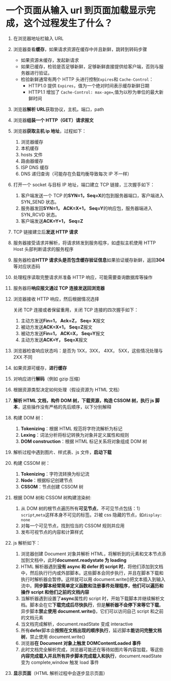 # 一个页面从输入 url 到页面加载显示完成，这个过程发生了什么？

1. 在浏览器地址栏输入 URL

2. 浏览器查看**缓存**，如果请求资源在缓存中并且新鲜，跳转到转码步骤

   - 如果资源未缓存，发起新请求
   - 如果已缓存，检验是否足够新鲜，足够新鲜直接提供给客户端，否则与服务器进行验证。
   - 检验新鲜通常有两个 HTTP 头进行控制`Expires`和 `Cache-Control`：
     - HTTP1.0 提供 `Expires`，值为一个绝对时间表示缓存新鲜日期
     - HTTP1.1 增加了 `Cache-Control: max-age=`,值为以秒为单位的最大新鲜时间

3. 浏览器**解析 URL**获取协议，主机，端口，path

4. 浏览器**组装一个 HTTP（GET）请求报文**

5. 浏览器**获取主机 ip 地址**，过程如下：

   1. 浏览器缓存
   2. 本机缓存
   3. hosts 文件
   4. 路由器缓存
   5. ISP DNS 缓存
   6. DNS 递归查询（可能存在负载均衡导致每次 IP 不一样）

6. 打开一个 socket 与目标 IP 地址，端口建立 TCP 链接，三次握手如下：

   1. 客户端发送一个 TCP 的**SYN=1，Seq=X**的包到服务器端口，客户端进入 SYN_SEND 状态。
   2. 服务器发回**SYN=1， ACK=X+1， Seq=Y**的响应包，服务器端进入 SYN_RCVD 状态。
   3. 客户端发送**ACK=Y+1， Seq=Z**

7. TCP 链接建立后**发送 HTTP 请求**

8. 服务器接受请求并解析，将请求转发到服务程序，如虚拟主机使用 HTTP Host 头部判断请求的服务程序

9. 服务器检查**HTTP 请求头是否包含缓存验证信息**如果验证缓存新鲜，返回**304**等对应状态码

10. 处理程序读取完整请求并准备 HTTP 响应，可能需要查询数据库等操作

11. 服务器将**响应报文通过 TCP 连接发送回浏览器**

12. 浏览器接收 HTTP 响应，然后根据情况选择

    关闭 TCP 连接或者保留重用，关闭 TCP 连接的四次握手如下：

    1. 主动方发送**Fin=1， Ack=Z， Seq= X**报文
    2. 被动方发送**ACK=X+1， Seq=Z**报文
    3. 被动方发送**Fin=1， ACK=X， Seq=Y**报文
    4. 主动方发送**ACK=Y， Seq=X**报文

13. 浏览器检查响应状态吗：是否为 1XX，3XX， 4XX， 5XX，这些情况处理与 2XX 不同

14. 如果资源可缓存，**进行缓存**

15. 对响应进行**解码**（例如 gzip 压缩）

16. 根据资源类型决定如何处理（假设资源为 HTML 文档）

17. **解析 HTML 文档，构件 DOM 树，下载资源，构造 CSSOM 树，执行 js 脚本**，这些操作没有严格的先后顺序，以下分别解释

18. 构建 DOM 树：

    1. **Tokenizing**：根据 HTML 规范将字符流解析为标记
    2. **Lexing**：词法分析将标记转换为对象并定义属性和规则
    3. **DOM construction**：根据 HTML 标记关系将对象组成 DOM 树

19. 解析过程中遇到图片、样式表、js 文件，**启动下载**

20. 构建 CSSOM 树：

    1. **Tokenizing**：字符流转换为标记流
    2. **Node**：根据标记创建节点
    3. **CSSOM**：节点创建 CSSOM 树

21. 根据 DOM 树和 CSSOM 树构建渲染树:

    1. 从 DOM 树的根节点遍历所有**可见节点**，不可见节点包括：1）`script`,`meta`这样本身不可见的标签。2)被 css 隐藏的节点，如`display: none`
    2. 对每一个可见节点，找到恰当的 CSSOM 规则并应用
    3. 发布可视节点的内容和计算样式

22. js 解析如下：

    1. 浏览器创建 Document 对象并解析 HTML，将解析到的元素和文本节点添加到文档中，此时**document.readystate 为 loading**
    2. HTML 解析器遇到**没有 async 和 defer 的 script 时**，将他们添加到文档中，然后执行行内或外部脚本。这些脚本会同步执行，并且在脚本下载和执行时解析器会暂停。这样就可以用 document.write()把文本插入到输入流中。**同步脚本经常简单定义函数和注册事件处理程序，他们可以遍历和操作 script 和他们之前的文档内容**
    3. 当解析器遇到设置了**async**属性的 script 时，开始下载脚本并继续解析文档。脚本会在它**下载完成后尽快执行**，但是**解析器不会停下来等它下载**。异步脚本**禁止使用 document.write()**，它们可以访问自己 script 和之前的文档元素
    4. 当文档完成解析，document.readState 变成 interactive
    5. 所有**defer**脚本会**按照在文档出现的顺序执行**，延迟脚本**能访问完整文档树**，禁止使用 document.write()
    6. 浏览器**在 Document 对象上触发 DOMContentLoaded 事件**
    7. 此时文档完全解析完成，浏览器可能还在等待如图片等内容加载，等这些**内容完成载入并且所有异步脚本完成载入和执行**，document.readState 变为 complete,window 触发 load 事件

23. **显示页面**（HTML 解析过程中会逐步显示页面）
